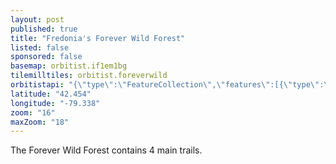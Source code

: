 ```yaml
---
layout: post
published: true
title: "Fredonia's Forever Wild Forest"
listed: false
sponsored: false
basemap: orbitist.if1em1bg
tilemilltiles: orbitist.foreverwild
orbitistapi: "{\"type\":\"FeatureCollection\",\"features\":[{\"type\":\"Feature\",\"geometry\":{\"type\":\"Point\",\"coordinates\":[-79.337425314995,42.454296627124]},\"properties\":{\"name\":\"Forever Wild South Trail\",\"description\":\"\\n\\u003Cp\\u003EThis is the Forever Wild South Trail\\u003C\\/p\\u003E\\n\\n\\u003Csmall\\u003E\\u003C\\/small\\u003E\",\"field_image\":15,\"field_image_rendered\":null,\"field_sources\":15,\"field_sources_rendered\":null}},{\"type\":\"Feature\",\"geometry\":{\"type\":\"Point\",\"coordinates\":[-79.339442253113,42.456184480239]},\"properties\":{\"name\":\"Forever Wild North Trail\",\"description\":\"\\n\\u003Cp\\u003EThis is the Fredonia, Forever Wild North trail.\\u003C\\/p\\u003E\\n\\n\\u003Csmall\\u003E\\u003C\\/small\\u003E\",\"field_image\":14,\"field_image_rendered\":null,\"field_sources\":14,\"field_sources_rendered\":null}}]}"
latitude: "42.454"
longitude: "-79.338"
zoom: "16"
maxZoom: "18"
---
```


The Forever Wild Forest contains 4 main trails.
